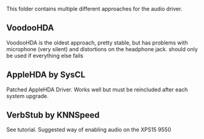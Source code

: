 This folder contains multiple different approaches for the audio driver.  
  
## VoodooHDA
VoodooHDA is the oldest approach, pretty stable, but has problems with microphone (very silent) and distortions on the headphone jack. should only be used if everything else fails
  
## AppleHDA by SysCL
Patched AppleHDA Driver. Works well but must be reincluded after each system upgrade. 
  
## VerbStub by KNNSpeed
See tutorial. Suggested way of enabling audio on the XPS15 9550